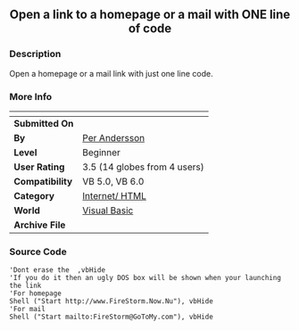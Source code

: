 ﻿<div align="center">

## Open a link to a homepage or a mail with ONE line of code


</div>

### Description

Open a homepage or a mail link with just one line code.
 
### More Info
 


<span>             |<span>
---                |---
**Submitted On**   |
**By**             |[Per Andersson](https://github.com/Planet-Source-Code/PSCIndex/blob/master/ByAuthor/per-andersson.md)
**Level**          |Beginner
**User Rating**    |3.5 (14 globes from 4 users)
**Compatibility**  |VB 5\.0, VB 6\.0
**Category**       |[Internet/ HTML](https://github.com/Planet-Source-Code/PSCIndex/blob/master/ByCategory/internet-html__1-34.md)
**World**          |[Visual Basic](https://github.com/Planet-Source-Code/PSCIndex/blob/master/ByWorld/visual-basic.md)
**Archive File**   |[](https://github.com/Planet-Source-Code/per-andersson-open-a-link-to-a-homepage-or-a-mail-with-one-line-of-code__1-8219/archive/master.zip)





### Source Code

```
'Dont erase the  ,vbHide
'If you do it then an ugly DOS box will be shown when your launching the link
'For homepage
Shell ("Start http://www.FireStorm.Now.Nu"), vbHide
'For mail
Shell ("Start mailto:FireStorm@GoToMy.com"), vbHide
```

